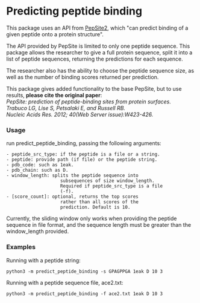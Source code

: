 # Predicting peptide binding

<p>This package uses an API from <a href="http://pepsite2.russelllab.org/">PepSite2</a>, 
which "can predict binding of a given peptide onto a protein structure".</p>

<p>
The API provided by PepSite is limited to only one peptide sequence.
This package allows the researcher to give a full protein sequence,
split it into a list of peptide sequences, returning the predictions
for each sequence.
</p>

<p>
The researcher also has the ability to choose the peptide sequence size,
as well as the number of binding scores returned per prediction.
</p>

<p>
This package gives added functionality to the base PepSite, but to use
results, <b>please cite the original paper</b>:<br>
<em>PepSite: prediction of peptide-binding sites from protein surfaces.<br>
Trabuco LG, Lise S, Petsalaki E, and Russell RB.<br>
Nucleic Acids Res. 2012; 40(Web Server issue):W423-426.</em>
</p>

### Usage

run predict_peptide_binding, passing the following arguments:
```
- peptide_src_type: if the peptide is a file or a string.
- peptide: provide path (if file) or the peptide string.
- pdb_code: such as 1eak.
- pdb_chain: such as D.
- window_length: splits the peptide sequence into 
                    subsequences of size window_length. 
                    Required if peptide_src_type is a file 
                    (-f).
- [score_count]: optional, returns the top scores 
                    rather than all scores of the 
                    prediction. Default is 10. 
```
Currently, the sliding window only works when providing 
the peptide sequence in file format, and the sequence 
length must be greater than the window_length provided.

### Examples
Running with a peptide string:
```
python3 -m predict_peptide_binding -s GPAGPPGA 1eak D 10 3
```

Running with a peptide sequence file, ace2.txt:
```
python3 -m predict_peptide_binding -f ace2.txt 1eak D 10 3
```
